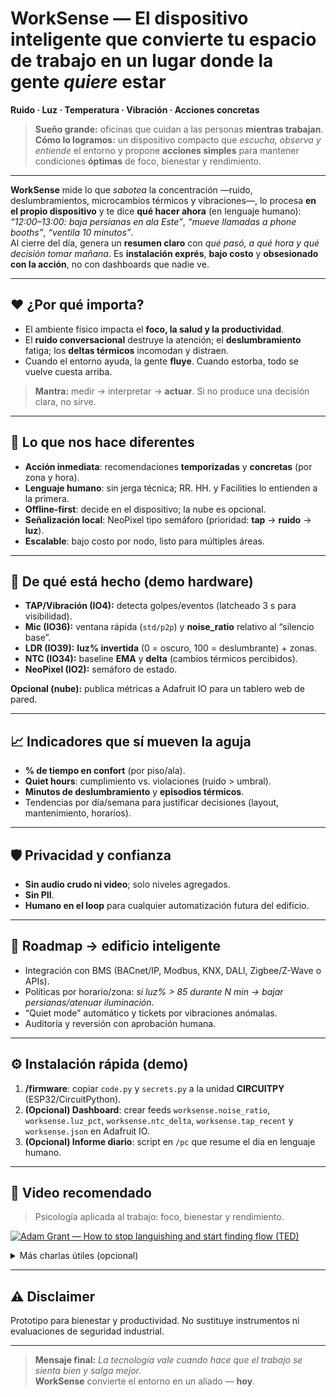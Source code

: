 # WorkSense — El dispositivo inteligente que convierte tu espacio de trabajo en un lugar donde la gente *quiere* estar
**Ruido · Luz · Temperatura · Vibración · Acciones concretas**

> **Sueño grande:** oficinas que cuidan a las personas **mientras trabajan**.  
> **Cómo lo logramos:** un dispositivo compacto que *escucha, observa y entiende* el entorno y propone **acciones simples** para mantener condiciones **óptimas** de foco, bienestar y rendimiento.

---

**WorkSense** mide lo que *sabotea* la concentración —ruido, deslumbramientos, microcambios térmicos y vibraciones—, lo procesa **en el propio dispositivo** y te dice **qué hacer ahora** (en lenguaje humano):  
*“12:00–13:00: baja persianas en ala Este”*, *“mueve llamadas a phone booths”*, *“ventila 10 minutos”*.  
Al cierre del día, genera un **resumen claro** con *qué pasó, a qué hora y qué decisión tomar mañana*. Es **instalación exprés**, **bajo costo** y **obsesionado con la acción**, no con dashboards que nadie ve.

---

## ❤️ ¿Por qué importa?

- El ambiente físico impacta el **foco, la salud y la productividad**.  
- El **ruido conversacional** destruye la atención; el **deslumbramiento** fatiga; los **deltas térmicos** incomodan y distraen.  
- Cuando el entorno ayuda, la gente **fluye**. Cuando estorba, todo se vuelve cuesta arriba.

> **Mantra:** medir → interpretar → **actuar**. Si no produce una decisión clara, no sirve.

---

## 🌟 Lo que nos hace diferentes

- **Acción inmediata**: recomendaciones **temporizadas** y **concretas** (por zona y hora).  
- **Lenguaje humano**: sin jerga técnica; RR. HH. y Facilities lo entienden a la primera.  
- **Offline-first**: decide en el dispositivo; la nube es opcional.  
- **Señalización local**: NeoPixel tipo semáforo (prioridad: **tap** → **ruido** → **luz**).  
- **Escalable**: bajo costo por nodo, listo para múltiples áreas.


---

## 🔧 De qué está hecho (demo hardware)

- **TAP/Vibración (IO4):** detecta golpes/eventos (latcheado 3 s para visibilidad).  
- **Mic (IO36):** ventana rápida (`std/p2p`) y **noise_ratio** relativo al “silencio base”.  
- **LDR (IO39):** **luz% invertida** (0 = oscuro, 100 = deslumbrante) + zonas.  
- **NTC (IO34):** baseline **EMA** y **delta** (cambios térmicos percibidos).  
- **NeoPixel (IO2):** semáforo de estado.

**Opcional (nube):** publica métricas a Adafruit IO para un tablero web de pared.

---

## 📈 Indicadores que sí mueven la aguja

- **% de tiempo en confort** (por piso/ala).  
- **Quiet hours**: cumplimiento vs. violaciones (ruido > umbral).  
- **Minutos de deslumbramiento** y **episodios térmicos**.  
- Tendencias por día/semana para justificar decisiones (layout, mantenimiento, horarios).

---

## 🛡️ Privacidad y confianza

- **Sin audio crudo ni video**; solo niveles agregados.  
- **Sin PII**.  
- **Humano en el loop** para cualquier automatización futura del edificio.

---

## 🧭 Roadmap → edificio inteligente

- Integración con BMS (BACnet/IP, Modbus, KNX, DALI, Zigbee/Z-Wave o APIs).  
- Políticas por horario/zona: *si luz% > 85 durante N min → bajar persianas/atenuar iluminación*.  
- “Quiet mode” automático y tickets por vibraciones anómalas.  
- Auditoría y reversión con aprobación humana.

---

## ⚙️ Instalación rápida (demo)

1. **/firmware**: copiar `code.py` y `secrets.py` a la unidad **CIRCUITPY** (ESP32/CircuitPython).  
2. **(Opcional) Dashboard**: crear feeds `worksense.noise_ratio`, `worksense.luz_pct`, `worksense.ntc_delta`, `worksense.tap_recent` y `worksense.json` en Adafruit IO.  
3. **(Opcional) Informe diario**: script en `/pc` que resume el día en lenguaje humano.

---

## 🎥 Video recomendado

> Psicología aplicada al trabajo: foco, bienestar y rendimiento.

[![Adam Grant — How to stop languishing and start finding flow (TED)](https://img.youtube.com/vi/a3zPgyvCiJI/maxresdefault.jpg)](https://www.youtube.com/watch?v=a3zPgyvCiJI "Ver en YouTube")

<details>
  <summary>Más charlas útiles (opcional)</summary>

[![Amy Edmondson — Building a psychologically safe workplace (TEDx)](https://img.youtube.com/vi/LhoLuui9gX8/hqdefault.jpg)](https://www.youtube.com/watch?v=LhoLuui9gX8 "Ver en YouTube")

[![Shawn Achor — The happy secret to better work (TED)](https://img.youtube.com/vi/fLJsdqxnZb0/hqdefault.jpg)](https://www.youtube.com/watch?v=fLJsdqxnZb0 "Ver en YouTube")

</details>

---

## ⚠️ Disclaimer

Prototipo para bienestar y productividad. No sustituye instrumentos ni evaluaciones de seguridad industrial.

---

> **Mensaje final:** *La tecnología vale cuando hace que el trabajo se sienta bien y salga mejor.*  
> **WorkSense** convierte el entorno en un aliado — **hoy**.


